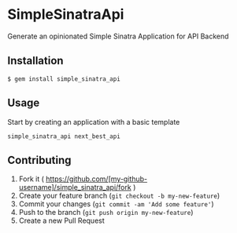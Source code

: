 # SimpleSinatraApi

Generate an opinionated Simple Sinatra Application for API Backend

## Installation

    $ gem install simple_sinatra_api

## Usage

Start by creating an application with a basic template

    simple_sinatra_api next_best_api

## Contributing

1. Fork it ( https://github.com/[my-github-username]/simple_sinatra_api/fork )
2. Create your feature branch (`git checkout -b my-new-feature`)
3. Commit your changes (`git commit -am 'Add some feature'`)
4. Push to the branch (`git push origin my-new-feature`)
5. Create a new Pull Request
